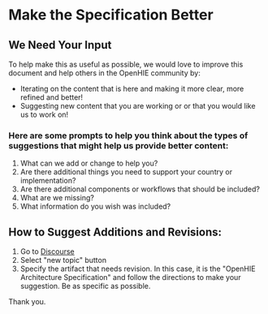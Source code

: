 # Make the Specification Better

## We Need Your Input

To help make this as useful as possible, we would love to improve this document and help others in the OpenHIE community by:

* Iterating on the content that is here and making it more clear, more refined and better!  
* Suggesting new content that you are working or or that you would like us to work on! 

### Here are some prompts to help you think about the types of suggestions that might help us provide better content:

1. What can we add or change to help you?  
2. Are there additional things you need to support your country or implementation?  
3. Are there additional components or workflows that should be included?  
4. What are we missing?  
5. What information do you wish was included? 

## How to Suggest Additions and Revisions:

1. Go to [Discourse ](https://discourse.ohie.org/c/openhie-feedback/3)  
2. Select "new topic" button 
3. Specify the artifact that needs revision.  In this case, it is the "OpenHIE Architecture Specification" and follow the directions to make your suggestion.  Be as specific as possible.  

Thank you.

